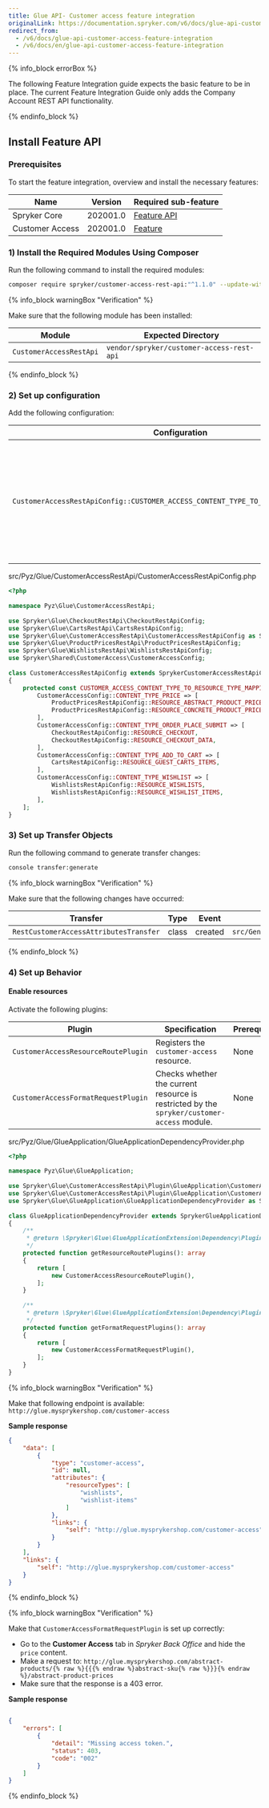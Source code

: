 ```yaml
---
title: Glue API- Customer access feature integration
originalLink: https://documentation.spryker.com/v6/docs/glue-api-customer-access-feature-integration
redirect_from:
  - /v6/docs/glue-api-customer-access-feature-integration
  - /v6/docs/en/glue-api-customer-access-feature-integration
---
```


{% info_block errorBox %}

The following Feature Integration guide expects the basic feature to be in place.
The current Feature Integration Guide only adds the Company Account REST API functionality.

{% endinfo_block %}

## Install Feature API
### Prerequisites
To start the feature integration, overview and install the necessary features:

| Name | Version | Required sub-feature |
| --- | --- | --- |
| Spryker Core | 202001.0 | [Feature API](https://documentation.spryker.com/docs/glue-api-installation-and-configuration) | 
| Customer Access | 202001.0 | [Feature](https://documentation.spryker.com/docs/customer-access-feature-integration-201903) |

### 1) Install the Required Modules Using Composer
Run the following command to install the required modules:

```bash
composer require spryker/customer-access-rest-api:"^1.1.0" --update-with-dependencies
```

{% info_block warningBox "Verification" %}

Make sure that the following module has been installed:

| Module | Expected Directory |
| --- | --- |
| `CustomerAccessRestApi` | `vendor/spryker/customer-access-rest-api` |

{% endinfo_block %}

### 2) Set up configuration
Add the following configuration:

| Configuration | Specification | Prerequisites | Namespace |
| --- | --- | --- | --- |
| `CustomerAccessRestApiConfig::CUSTOMER_ACCESS_CONTENT_TYPE_TO_RESOURCE_TYPE_MAPPING` | Array that provides a mapping between customer access content types and the corresponding REST resource names. | None |`\Spryker\Glue\CustomerAccessRestApi` |

src/Pyz/Glue/CustomerAccessRestApi/CustomerAccessRestApiConfig.php
    
```php
<?php
 
namespace Pyz\Glue\CustomerAccessRestApi;
 
use Spryker\Glue\CheckoutRestApi\CheckoutRestApiConfig;
use Spryker\Glue\CartsRestApi\CartsRestApiConfig;
use Spryker\Glue\CustomerAccessRestApi\CustomerAccessRestApiConfig as SprykerCustomerAccessRestApiConfig;
use Spryker\Glue\ProductPricesRestApi\ProductPricesRestApiConfig;
use Spryker\Glue\WishlistsRestApi\WishlistsRestApiConfig;
use Spryker\Shared\CustomerAccess\CustomerAccessConfig;
 
class CustomerAccessRestApiConfig extends SprykerCustomerAccessRestApiConfig
{
    protected const CUSTOMER_ACCESS_CONTENT_TYPE_TO_RESOURCE_TYPE_MAPPING = [
        CustomerAccessConfig::CONTENT_TYPE_PRICE => [
            ProductPricesRestApiConfig::RESOURCE_ABSTRACT_PRODUCT_PRICES,
            ProductPricesRestApiConfig::RESOURCE_CONCRETE_PRODUCT_PRICES,
        ],
        CustomerAccessConfig::CONTENT_TYPE_ORDER_PLACE_SUBMIT => [
            CheckoutRestApiConfig::RESOURCE_CHECKOUT,
            CheckoutRestApiConfig::RESOURCE_CHECKOUT_DATA,
        ],
        CustomerAccessConfig::CONTENT_TYPE_ADD_TO_CART => [
            CartsRestApiConfig::RESOURCE_GUEST_CARTS_ITEMS,
        ],
        CustomerAccessConfig::CONTENT_TYPE_WISHLIST => [
            WishlistsRestApiConfig::RESOURCE_WISHLISTS,
            WishlistsRestApiConfig::RESOURCE_WISHLIST_ITEMS,
        ],
    ];
}
```

### 3) Set up Transfer Objects
Run the following command to generate transfer changes:

```bash
console transfer:generate
```

{% info_block warningBox "Verification" %}

Make sure that the following changes have occurred:

| Transfer | Type | Event | Path |
| --- | --- | --- | --- |
| `RestCustomerAccessAttributesTransfer` | class | created | `src/Generated/Shared/Transfer/RestCustomerAccessAttributesTransfer` |

{% endinfo_block %}

### 4) Set up Behavior
#### Enable resources

Activate the following plugins:

| Plugin | Specification | Prerequisites | Namespace |
| --- | --- | --- | --- |
| `CustomerAccessResourceRoutePlugin` | Registers the `customer-access` resource. | None | `Spryker\Glue\CustomerAccessRestApi\Plugin\GlueApplication` |
| `CustomerAccessFormatRequestPlugin` | Checks whether the current resource is restricted by the `spryker/customer-access` module. | None | `Spryker\Glue\CustomerAccessRestApi\Plugin\GlueApplication` |

src/Pyz/Glue/GlueApplication/GlueApplicationDependencyProvider.php

```php
<?php
 
namespace Pyz\Glue\GlueApplication;
 
use Spryker\Glue\CustomerAccessRestApi\Plugin\GlueApplication\CustomerAccessFormatRequestPlugin;
use Spryker\Glue\CustomerAccessRestApi\Plugin\GlueApplication\CustomerAccessResourceRoutePlugin;
use Spryker\Glue\GlueApplication\GlueApplicationDependencyProvider as SprykerGlueApplicationDependencyProvider;
 
class GlueApplicationDependencyProvider extends SprykerGlueApplicationDependencyProvider
{
    /**
     * @return \Spryker\Glue\GlueApplicationExtension\Dependency\Plugin\ResourceRoutePluginInterface[]
     */
    protected function getResourceRoutePlugins(): array
    {
        return [
            new CustomerAccessResourceRoutePlugin(),
        ];
    }
 
    /**
     * @return \Spryker\Glue\GlueApplicationExtension\Dependency\Plugin\FormatRequestPluginInterface[]
     */
    protected function getFormatRequestPlugins(): array
    {
        return [
            new CustomerAccessFormatRequestPlugin(),
        ];
    }
}
```

{% info_block warningBox "Verification" %}

Make that following endpoint is available:
`http://glue.mysprykershop.com/customer-access`

**Sample response**

```json
{
    "data": [
        {
            "type": "customer-access",
            "id": null,
            "attributes": {
                "resourceTypes": [
                    "wishlists",
                    "wishlist-items"
                ]
            },
            "links": {
                "self": "http://glue.mysprykershop.com/customer-access"
            }
        }
    ],
    "links": {
        "self": "http://glue.mysprykershop.com/customer-access"
    }
}
```


{% endinfo_block %}

{% info_block warningBox "Verification" %}

Make that `CustomerAccessFormatRequestPlugin` is set up correctly:

* Go to the **Customer Access** tab in *Spryker Back Office* and hide the `price` content.
* Make a request to: `http://glue.mysprykershop.com/abstract-products/{% raw %}{{{% endraw %}abstract-sku{% raw %}}}{% endraw %}/abstract-product-prices`
* Make sure that the response is a 403 error.

**Sample response**

```json

{
    "errors": [
        {
            "detail": "Missing access token.",
            "status": 403,
            "code": "002"
        }
    ]
}
```


{% endinfo_block %}

